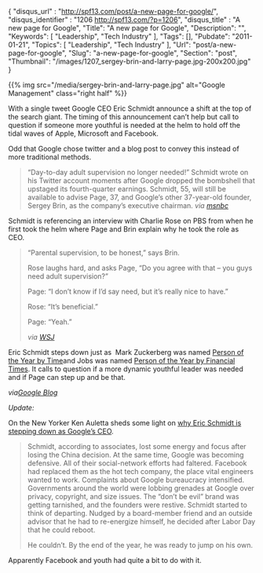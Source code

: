 {
	"disqus_url" : "http://spf13.com/post/a-new-page-for-google/",
	"disqus_identifier" : "1206 http://spf13.com/?p=1206",
	"disqus_title" : "A new page for Google",
	"Title": "A new page for Google",
	"Description": "",
	"Keywords": [
		"Leadership",
		"Tech Industry"
	],
	"Tags": [],
	"Pubdate": "2011-01-21",
	"Topics": [
		"Leadership",
		"Tech Industry"
	],
	"Url": "post/a-new-page-for-google",
	"Slug": "a-new-page-for-google",
	"Section": "post",
	"Thumbnail": "/images/1207_sergey-brin-and-larry-page.jpg-200x200.jpg"
}

{{% img src="/media/sergey-brin-and-larry-page.jpg" alt="Google Management" class="right half" %}}

With a single tweet Google CEO Eric Schmidt announce a shift at the top
of the search giant. The timing of this announcement can’t help but call
to question if someone more youthful is needed at the helm to hold off
the tidal waves of Apple, Microsoft and Facebook.

Odd that Google chose twitter and a blog post to convey this instead of
more traditional methods.

> “Day-to-day adult supervision no longer needed!” Schmidt wrote on his
> Twitter account moments after Google dropped the bombshell that
> upstaged its fourth-quarter earnings. Schmidt, 55, will still be
> available to advise Page, 37, and Google’s other 37-year-old founder,
> Sergey Brin, as the company’s executive chairman. *via
> [msnbc](http://www.msnbc.msn.com/id/41179589/ns/business-us_business/)*

Schmidt is referencing an interview with Charlie Rose on PBS from when
he first took the helm where Page and Brin explain why he took the role
as CEO.

> “Parental supervision, to be honest,” says Brin.
>
> Rose laughs hard, and asks Page, “Do you agree with that – you guys
> need adult supervision?”
>
> Page: “I don’t know if I’d say need, but it’s really nice to have.”
>
> Rose: “It’s beneficial.”
>
> Page: “Yeah.”
>
> *via
> [WSJ](http://blogs.wsj.com/venturecapital/2011/01/20/about-eric-schmidts-adult-supervision-comment/)*

Eric Schmidt steps down just as  Mark Zuckerberg was named [Person of
the Year by
Time](http://www.blackweb20.com/2010/12/15/mark-zuckerberg-named-person-of-the-year-by-time/)and
Jobs was named [Person of the Year by Financial
Times](http://www.blackweb20.com/2010/12/24/steve-jobs-person-of-the-year-according-to-financial-times/).
It calls to question if a more dynamic youthful leader was needed and if
Page can step up and be that.

*via[Google
Blog](http://googleblog.blogspot.com/2011/01/update-from-chairman.html)*

*Update:*

On the New Yorker Ken Auletta sheds some light on [why Eric Schmidt is
stepping down as Google’s
CEO](http://www.newyorker.com/online/blogs/newsdesk/2011/01/eric-schmidt-google.html).

> Schmidt, according to associates, lost some energy and focus after
> losing the China decision. At the same time, Google was becoming
> defensive. All of their social-network efforts had faltered. Facebook
> had replaced them as the hot tech company, the place vital engineers
> wanted to work. Complaints about Google bureaucracy intensified.
> Governments around the world were lobbing grenades at Google over
> privacy, copyright, and size issues. The “don’t be evil” brand was
> getting tarnished, and the founders were restive. Schmidt started to
> think of departing. Nudged by a board-member friend and an outside
> advisor that he had to re-energize himself, he decided after Labor Day
> that he could reboot.
>
> He couldn’t. By the end of the year, he was ready to jump on his own.

Apparently Facebook and youth had quite a bit to do with it.
